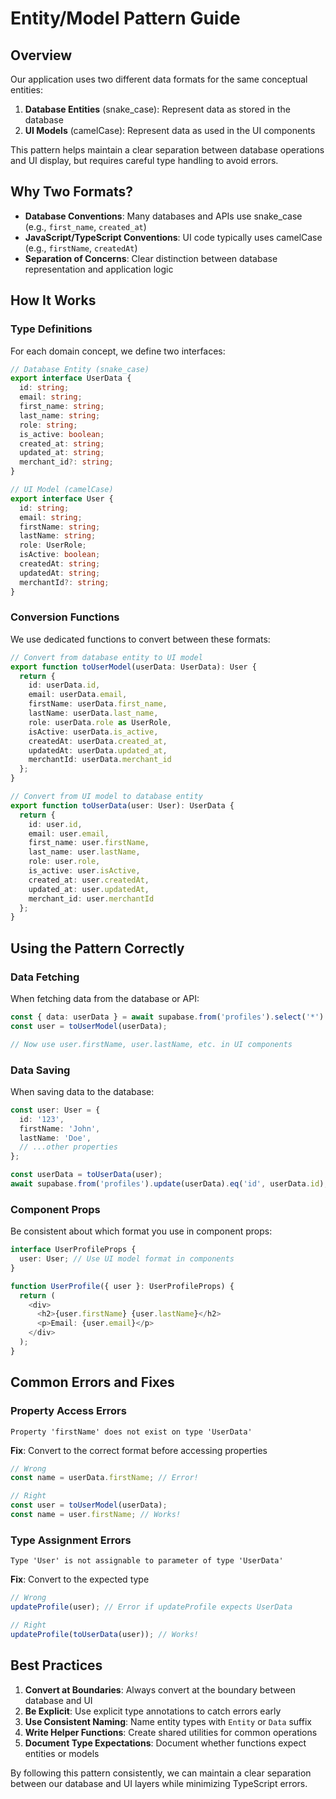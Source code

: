 # Entity/Model Pattern Guide

## Overview

Our application uses two different data formats for the same conceptual entities:

1. **Database Entities** (snake_case): Represent data as stored in the database
2. **UI Models** (camelCase): Represent data as used in the UI components

This pattern helps maintain a clear separation between database operations and UI display, but requires careful type handling to avoid errors.

## Why Two Formats?

- **Database Conventions**: Many databases and APIs use snake_case (e.g., `first_name`, `created_at`)
- **JavaScript/TypeScript Conventions**: UI code typically uses camelCase (e.g., `firstName`, `createdAt`)
- **Separation of Concerns**: Clear distinction between database representation and application logic

## How It Works

### Type Definitions

For each domain concept, we define two interfaces:

```typescript
// Database Entity (snake_case)
export interface UserData {
  id: string;
  email: string;
  first_name: string;
  last_name: string;
  role: string;
  is_active: boolean;
  created_at: string;
  updated_at: string;
  merchant_id?: string;
}

// UI Model (camelCase)
export interface User {
  id: string;
  email: string;
  firstName: string;
  lastName: string;
  role: UserRole;
  isActive: boolean;
  createdAt: string;
  updatedAt: string;
  merchantId?: string;
}
```

### Conversion Functions

We use dedicated functions to convert between these formats:

```typescript
// Convert from database entity to UI model
export function toUserModel(userData: UserData): User {
  return {
    id: userData.id,
    email: userData.email,
    firstName: userData.first_name,
    lastName: userData.last_name,
    role: userData.role as UserRole,
    isActive: userData.is_active,
    createdAt: userData.created_at,
    updatedAt: userData.updated_at,
    merchantId: userData.merchant_id
  };
}

// Convert from UI model to database entity
export function toUserData(user: User): UserData {
  return {
    id: user.id,
    email: user.email,
    first_name: user.firstName,
    last_name: user.lastName,
    role: user.role,
    is_active: user.isActive,
    created_at: user.createdAt,
    updated_at: user.updatedAt,
    merchant_id: user.merchantId
  };
}
```

## Using the Pattern Correctly

### Data Fetching

When fetching data from the database or API:

```typescript
const { data: userData } = await supabase.from('profiles').select('*').eq('id', userId).single();
const user = toUserModel(userData);

// Now use user.firstName, user.lastName, etc. in UI components
```

### Data Saving

When saving data to the database:

```typescript
const user: User = {
  id: '123',
  firstName: 'John',
  lastName: 'Doe',
  // ...other properties
};

const userData = toUserData(user);
await supabase.from('profiles').update(userData).eq('id', userData.id);
```

### Component Props

Be consistent about which format you use in component props:

```typescript
interface UserProfileProps {
  user: User; // Use UI model format in components
}

function UserProfile({ user }: UserProfileProps) {
  return (
    <div>
      <h2>{user.firstName} {user.lastName}</h2>
      <p>Email: {user.email}</p>
    </div>
  );
}
```

## Common Errors and Fixes

### Property Access Errors

```
Property 'firstName' does not exist on type 'UserData'
```

**Fix**: Convert to the correct format before accessing properties

```typescript
// Wrong
const name = userData.firstName; // Error!

// Right
const user = toUserModel(userData);
const name = user.firstName; // Works!
```

### Type Assignment Errors

```
Type 'User' is not assignable to parameter of type 'UserData'
```

**Fix**: Convert to the expected type

```typescript
// Wrong
updateProfile(user); // Error if updateProfile expects UserData

// Right
updateProfile(toUserData(user)); // Works!
```

## Best Practices

1. **Convert at Boundaries**: Always convert at the boundary between database and UI
2. **Be Explicit**: Use explicit type annotations to catch errors early
3. **Use Consistent Naming**: Name entity types with `Entity` or `Data` suffix
4. **Write Helper Functions**: Create shared utilities for common operations
5. **Document Type Expectations**: Document whether functions expect entities or models

By following this pattern consistently, we can maintain a clear separation between our database and UI layers while minimizing TypeScript errors.
